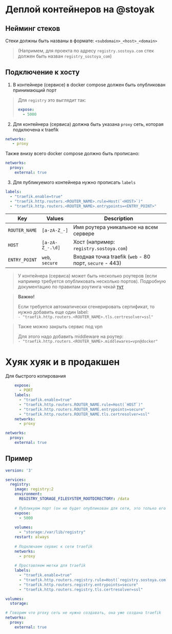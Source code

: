 # Деплой контейнеров на @stoyak

## Нейминг стеков
Стеки должны быть названы в формате: `<subdomain>_<host>_<domain>`

> (Напримем, для проекта по адресу `registry.sostoya.com` стек должен быть назван `registry_sostoya_com`)

## Подключение к хосту
1) В контейнере (сервисе) в docker compose должен быть опубликован принимающий порт
> Для `registry` это выглядит так:<br>
> ```yaml
> expose:
>   - 5000
> ```

2) Для контейнера (сервиса) должна быть указана `proxy` сеть, которая подключена к traefik
```yaml
networks:
   - proxy
```

Также внизу всего docker compose должно быть прописано:
```yaml
networks:
  proxy:
    external: true
```

3) Для публикуемого контейнера нужно прописать `labels`
```yaml
labels:
  - "traefik.enable=true"
  - "traefik.http.routers.<ROUTER_NAME>.rule=Host(`<HOST>`)"
  - "traefik.http.routers.<ROUTER_NAME>.entrypoints=<ENTRY_POINT>"
```

| Key           | Values          | Description                                             |
|---------------|-----------------|---------------------------------------------------------|
| `ROUTER_NAME` | `[a-zA-Z_-]`    | Имя роутера уникальное на всем сервере                  |
| `HOST`        | `[a-zA-Z_-.\d]` | Хост (например: `registry.sostoya.com`)                 |
| `ENTRY_POINT` | `web`, `secure` | Входная точка traefik (`web` - 80 порт, `secure` - 443) |

> У контейнера (сервиса) может быть несколько роутеров (если например требуется опубликовать несколько портов). 
> Подробную документацию по правилам роутинга чекай [тут](https://doc.traefik.io/traefik/routing/routers/)


> **Важно!**
> 
> Если требуется автоматически сгенерировать сертификат, то нужно добавить еще один label:<br>
> `- "traefik.http.routers.<ROUTER_NAME>.tls.certresolver=ssl"`

> Также можно закрыть сервис под vpn
> 
> Для этого надо добавить middleware на роутер:<br>
> `- "traefik.http.routers.<ROUTER_NAME>.middlewares=vpn@docker"`

# Хуяк хуяк и в продакшен
Для быстрого копирования

```yaml
    expose:
      - PORT
    labels:
      - "traefik.enable=true"
      - "traefik.http.routers.ROUTER_NAME.rule=Host(`HOST`)"
      - "traefik.http.routers.ROUTER_NAME.entrypoints=secure"
      - "traefik.http.routers.ROUTER_NAME.tls.certresolver=ssl"
    networks:
      - proxy

networks:
  proxy:
    external: true
```

## Пример
```yaml
version: '3'

services:
  registry:
    image: registry:2
    environment:
      REGISTRY_STORAGE_FILESYSTEM_ROOTDIRECTORY: /data
      
    # Публикуем порт (он не будет опубликован для сети, это только его объявление)
    expose:
      - 5000 
  
    volumes:
      - "storage:/var/lib/registry"
    restart: always
    
    # Подключаем сервис к сети traefik
    networks:
      - proxy
    
    # Проставляем метки для traefik
    labels:
      - "traefik.enable=true"
      - "traefik.http.routers.registry.rule=Host(`registry.sostoya.com`)"
      - "traefik.http.routers.registry.entrypoints=secure"
      - "traefik.http.routers.registry.tls.certresolver=ssl"

volumes:
  storage:

# Говорим что proxy сеть не нужно создавать, она уже создана traefik
networks:
  proxy:
    external: true
```
